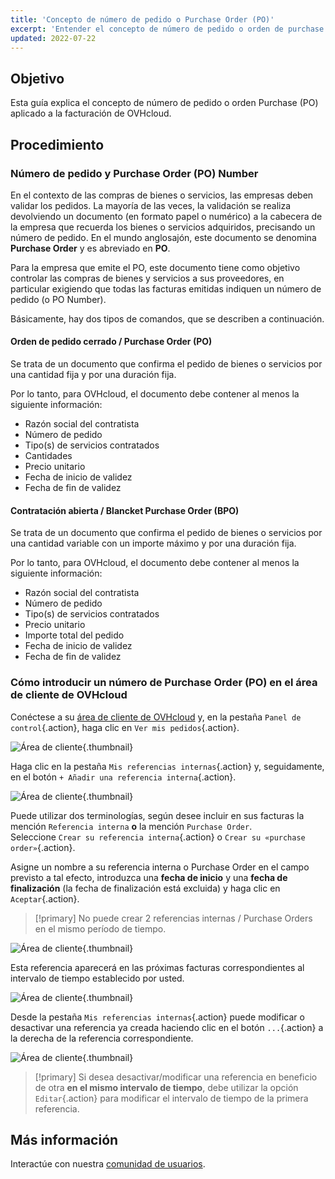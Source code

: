 ```yaml
---
title: 'Concepto de número de pedido o Purchase Order (PO)'
excerpt: 'Entender el concepto de número de pedido o orden de purchase y aplicarlo en el marco del pago de las facturas de OVHcloud'
updated: 2022-07-22
---
```


## Objetivo

Esta guía explica el concepto de número de pedido o orden Purchase (PO) aplicado a la facturación de OVHcloud.

## Procedimiento

### Número de pedido y Purchase Order (PO) Number

En el contexto de las compras de bienes o servicios, las empresas deben validar los pedidos. La mayoría de las veces, la validación se realiza devolviendo un documento (en formato papel o numérico) a la cabecera de la empresa que recuerda los bienes o servicios adquiridos, precisando un número de pedido.
En el mundo anglosajón, este documento se denomina **Purchase Order** y es abreviado en **PO**.

Para la empresa que emite el PO, este documento tiene como objetivo controlar las compras de bienes y servicios a sus proveedores, en particular exigiendo que todas las facturas emitidas indiquen un número de pedido (o PO Number).

Básicamente, hay dos tipos de comandos, que se describen a continuación.

#### Orden de pedido cerrado / Purchase Order (PO)

Se trata de un documento que confirma el pedido de bienes o servicios por una cantidad fija y por una duración fija.

Por lo tanto, para OVHcloud, el documento debe contener al menos la siguiente información:

* Razón social del contratista
* Número de pedido
* Tipo(s) de servicios contratados
* Cantidades
* Precio unitario
* Fecha de inicio de validez
* Fecha de fin de validez

#### Contratación abierta / Blancket Purchase Order (BPO)

Se trata de un documento que confirma el pedido de bienes o servicios por una cantidad variable con un importe máximo y por una duración fija.

Por lo tanto, para OVHcloud, el documento debe contener al menos la siguiente información:

* Razón social del contratista
* Número de pedido
* Tipo(s) de servicios contratados
* Precio unitario
* Importe total del pedido
* Fecha de inicio de validez
* Fecha de fin de validez

### Cómo introducir un número de Purchase Order (PO) en el área de cliente de OVHcloud

Conéctese a su [área de cliente de OVHcloud](https://www.ovh.com/auth/?action=gotomanager&from=https://www.ovh.es/&ovhSubsidiary=es) y, en la pestaña `Panel de control`{.action}, haga clic en `Ver mis pedidos`{.action}.

![Área de cliente](images/internalreference00.png){.thumbnail}

Haga clic en la pestaña `Mis referencias internas`{.action} y, seguidamente, en el botón `+ Añadir una referencia interna`{.action}.

![Área de cliente](images/internalreference01.png){.thumbnail}

Puede utilizar dos terminologías, según desee incluir en sus facturas la mención `Referencia interna` **o** la mención `Purchase Order`.<br>
Seleccione `Crear su referencia interna`{.action} o `Crear su «purchase order»`{.action}.

Asigne un nombre a su referencia interna o Purchase Order en el campo previsto a tal efecto, introduzca una **fecha de inicio** y una **fecha de finalización** (la fecha de finalización está excluida) y haga clic en `Aceptar`{.action}.

> [!primary]
> No puede crear 2 referencias internas / Purchase Orders en el mismo período de tiempo.

![Área de cliente](images/internalreference02.png){.thumbnail}

Esta referencia aparecerá en las próximas facturas correspondientes al intervalo de tiempo establecido por usted.

![Área de cliente](images/internalreference03.png){.thumbnail}

Desde la pestaña `Mis referencias internas`{.action} puede modificar o desactivar una referencia ya creada haciendo clic en el botón `...`{.action} a la derecha de la referencia correspondiente.

![Área de cliente](images/internalreference04.png){.thumbnail}

> [!primary]
> Si desea desactivar/modificar una referencia en beneficio de otra **en el mismo intervalo de tiempo**, debe utilizar la opción `Editar`{.action} para modificar el intervalo de tiempo de la primera referencia.

## Más información

Interactúe con nuestra [comunidad de usuarios](/links/community).